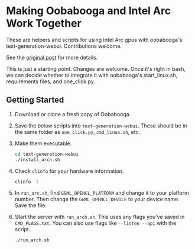 # Making Oobabooga and Intel Arc Work Together
These are helpers and scripts for using Intel Arc gpus with oobabooga's text-generation-webui. Contributions welcome.

See the [original post](https://github.com/oobabooga/text-generation-webui/issues/3761#issuecomment-1902748914) for more details.

This is just a starting point. Changes are welcome. Once it's right in bash, we can decide whether to integrate it with oobabooga's start_linux.sh, requirements files, and one_click.py.

## Getting Started

1. Download or clone a fresh copy of Oobabooga.
2. Save the below scripts into `text-generation-webui`. These should be in the same folder as `one_click.py`, `cmd_linux.sh`, etc.
3. Make them executable.

   ```bash
   cd text-generation-webui
   ./install_arch.sh
   ```

4. Check `clinfo` for your hardware information.

   ```bash
   clinfo -l
   ```

5. In `run_arc.sh`, find `GGML_OPENCL_PLATFORM` and change it to your platform number. Then change the `GGML_OPENCL_DEVICE` to your device name. Save the file.

6. Start the server with `run_arch.sh`. This uses any flags you've saved in `CMD_FLAGS.txt`. You can also use flags like `--listen --api` with the script.

   ```bash
   ./run_arch.sh
   ```
